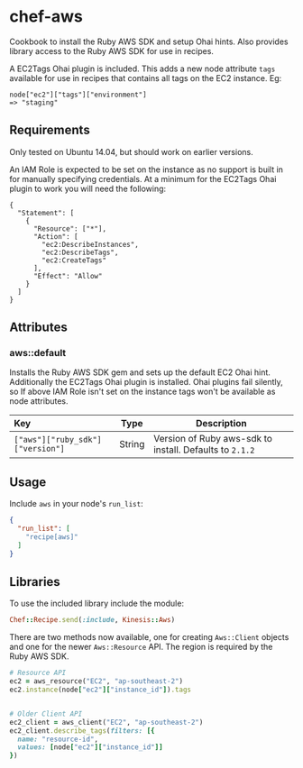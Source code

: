 # chef-aws

Cookbook to install the Ruby AWS SDK and setup Ohai hints. Also provides library
access to the Ruby AWS SDK for use in recipes.

A EC2Tags Ohai plugin is included. This adds a new node attribute `tags` available for use in recipes
that contains all tags on the EC2 instance. Eg:

```
node["ec2"]["tags"]["environment"]
=> "staging"
```

## Requirements

Only tested on Ubuntu 14.04, but should work on earlier versions.

An IAM Role is expected to be set on the instance as no support is built in for manually
specifying credentials. At a minimum for the EC2Tags Ohai plugin to work you will need
the following:

```
{
  "Statement": [
    {
      "Resource": ["*"],
      "Action": [
        "ec2:DescribeInstances",
        "ec2:DescribeTags",
        "ec2:CreateTags"
      ],
      "Effect": "Allow"
    }
  ]
}
```

## Attributes

### aws::default

Installs the Ruby AWS SDK gem and sets up the default EC2 Ohai hint. Additionally the EC2Tags Ohai
plugin is installed. Ohai plugins fail silently, so If above IAM Role isn't set on the instance
tags won't be available as node attributes.

Key                             | Type   | Description
:-------------------------------|--------|----------------------------------------------------------
`["aws"]["ruby_sdk"]["version"]`| String | Version of Ruby aws-sdk to install. Defaults to `2.1.2`

## Usage

Include `aws` in your node's `run_list`:

```json
{
  "run_list": [
    "recipe[aws]"
  ]
}
```

## Libraries

To use the included library include the module:

```ruby
Chef::Recipe.send(:include, Kinesis::Aws)
```

There are two methods now available, one for creating `Aws::Client` objects and one for the newer `Aws::Resource` API.
The region is required by the Ruby AWS SDK.

```ruby
# Resource API
ec2 = aws_resource("EC2", "ap-southeast-2")
ec2.instance(node["ec2"]["instance_id"]).tags


# Older Client API
ec2_client = aws_client("EC2", "ap-southeast-2")
ec2_client.describe_tags(filters: [{
  name: "resource-id",
  values: [node["ec2"]["instance_id"]]
})
```
